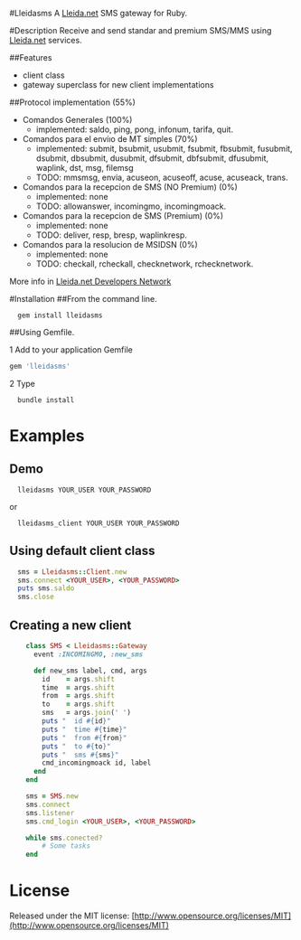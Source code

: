 ﻿#Lleidasms
A [Lleida.net](http://lleida.net/) SMS gateway for Ruby.

#Description
Receive and send standar and premium SMS/MMS using [Lleida.net](http://lleida.net/) services.

##Features
  - client class
  - gateway superclass for new client implementations

##Protocol implementation (55%)
  - Comandos Generales (100%)
  	* implemented: saldo, ping, pong, infonum, tarifa, quit.
  - Comandos para el envíıo de MT simples (70%)
  	* implemented: submit, bsubmit, usubmit, fsubmit, fbsubmit, fusubmit, dsubmit, dbsubmit, dusubmit, dfsubmit, dbfsubmit, dfusubmit, waplink, dst, msg, filemsg
  	* TODO: mmsmsg, envia, acuseon, acuseoff, acuse, acuseack, trans.
  - Comandos para la recepcion de SMS (NO Premium) (0%)
  	* implemented: none
  	* TODO: allowanswer, incomingmo, incomingmoack.
  - Comandos para la recepcion de SMS (Premium) (0%)
  	* implemented: none
  	* TODO: deliver, resp, bresp, waplinkresp.
  - Comandos para la resolucion de MSIDSN (0%)
  	* implemented: none
  	* TODO: checkall, rcheckall, checknetwork, rchecknetwork.

More info in [Lleida.net Developers Network](http://soporte.lleida.net/?p=35)

#Installation
##From the command line.

```shell
  gem install lleidasms
```

##Using Gemfile.

1 Add to your application Gemfile

```ruby
gem 'lleidasms'
```

2 Type

```shell
  bundle install
```

# Examples
## Demo
```shell
  lleidasms YOUR_USER YOUR_PASSWORD
```

or

```shell
  lleidasms_client YOUR_USER YOUR_PASSWORD
```

## Using default client class
```ruby
  sms = Lleidasms::Client.new
  sms.connect <YOUR_USER>, <YOUR_PASSWORD>
  puts sms.saldo
  sms.close
```

## Creating a new client
```ruby
	class SMS < Lleidasms::Gateway
	  event :INCOMINGMO, :new_sms

	  def new_sms label, cmd, args
	    id    = args.shift
	    time  = args.shift
	    from  = args.shift
	    to    = args.shift
	    sms   = args.join(' ')
	    puts "  id #{id}"
	    puts "  time #{time}"
	    puts "  from #{from}"
	    puts "  to #{to}"
	    puts "  sms #{sms}"
	    cmd_incomingmoack id, label
	  end
	end

	sms = SMS.new
	sms.connect
	sms.listener
	sms.cmd_login <YOUR_USER>, <YOUR_PASSWORD>

	while sms.conected?
		# Some tasks
	end
```

# License
Released under the MIT license: [http://www.opensource.org/licenses/MIT](http://www.opensource.org/licenses/MIT)
